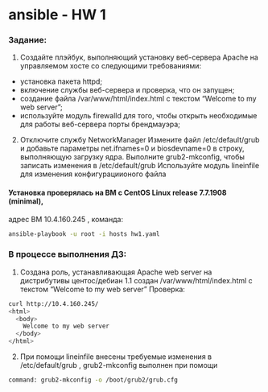 # ansible - HW 1

### Задание:

1. Создайте плэйбук, выполняющий установку веб-сервера Apache на
управляемом хосте со следующими требованиями:
- установка пакета httpd;
- включение службы веб-сервера и проверка, что он запущен;
- создание файла /var/www/html/index.html с текстом “Welcome to my
web server”;
- используйте модуль firewalld для того, чтобы открыть необходимые
для работы веб-сервера порты брендмауэра;
2. Отключите службу NetworkManager
Измените файл /etc/default/grub и добавьте параметры net.ifnames=0
и biosdevname=0 в строку, выполняющую загрузку ядра.
Выполните grub2-mkconfig, чтобы записать изменения в
/etc/default/grub
Используйте модуль lineinfile для изменения конфигурациионого
файла

#### Установка проверялась на ВМ с CentOS Linux release 7.7.1908 (minimal),
адрес ВМ 10.4.160.245 , команда:
```bash
ansible-playbook -u root -i hosts hw1.yaml
  ```

### В процессе выполнения ДЗ:

1. Создана роль, устанавливающая Apache web server на дистрибутивы центос/дебиан
1.1 создан /var/www/html/index.html с текстом “Welcome to my
web server”
Проверка:
```bash
curl http://10.4.160.245/
<html>
  <body>
    Welcome to my web server
  </body>
</html>
  ```

2. При помощи lineinfile внесены требуемые изменения в /etc/default/grub ,
   grub2-mkconfig выполнен при помощи
  ```bash
  command: grub2-mkconfig -o /boot/grub2/grub.cfg
  ```
